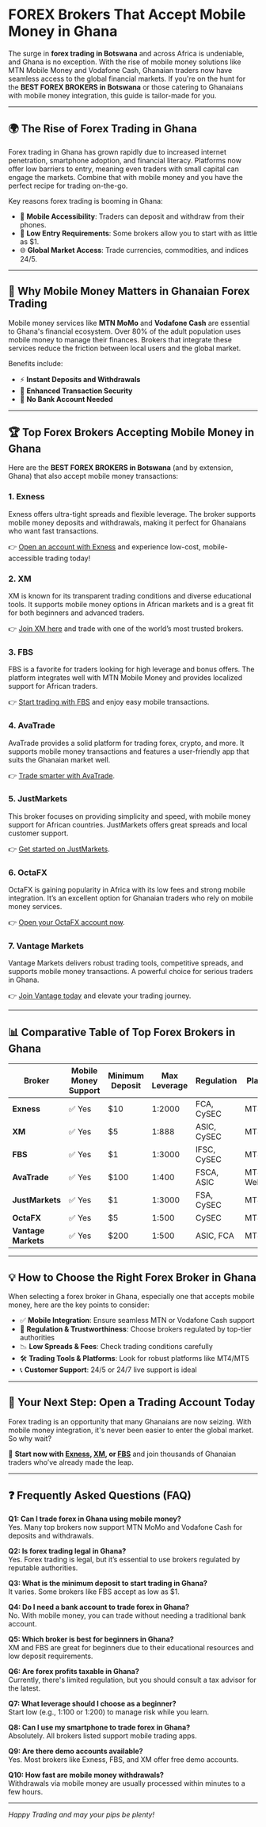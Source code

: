 # FOREX Brokers That Accept Mobile Money in Ghana

The surge in **forex trading in Botswana** and across Africa is undeniable, and Ghana is no exception. With the rise of mobile money solutions like MTN Mobile Money and Vodafone Cash, Ghanaian traders now have seamless access to the global financial markets. If you're on the hunt for the **BEST FOREX BROKERS in Botswana** or those catering to Ghanaians with mobile money integration, this guide is tailor-made for you.

---

## 🌍 The Rise of Forex Trading in Ghana

Forex trading in Ghana has grown rapidly due to increased internet penetration, smartphone adoption, and financial literacy. Platforms now offer low barriers to entry, meaning even traders with small capital can engage the markets. Combine that with mobile money and you have the perfect recipe for trading on-the-go.

Key reasons forex trading is booming in Ghana:
- 📱 **Mobile Accessibility**: Traders can deposit and withdraw from their phones.
- 💼 **Low Entry Requirements**: Some brokers allow you to start with as little as $1.
- 🌐 **Global Market Access**: Trade currencies, commodities, and indices 24/5.

---

## 🏦 Why Mobile Money Matters in Ghanaian Forex Trading

Mobile money services like **MTN MoMo** and **Vodafone Cash** are essential to Ghana's financial ecosystem. Over 80% of the adult population uses mobile money to manage their finances. Brokers that integrate these services reduce the friction between local users and the global market.

Benefits include:
- ⚡ **Instant Deposits and Withdrawals**
- 🔐 **Enhanced Transaction Security**
- 👛 **No Bank Account Needed**

---

## 🏆 Top Forex Brokers Accepting Mobile Money in Ghana

Here are the **BEST FOREX BROKERS in Botswana** (and by extension, Ghana) that also accept mobile money transactions:

### 1. **Exness**
Exness offers ultra-tight spreads and flexible leverage. The broker supports mobile money deposits and withdrawals, making it perfect for Ghanaians who want fast transactions.

👉 [Open an account with Exness](https://one.exnesstrack.org/a/english23) and experience low-cost, mobile-accessible trading today!

### 2. **XM**
XM is known for its transparent trading conditions and diverse educational tools. It supports mobile money options in African markets and is a great fit for both beginners and advanced traders.

👉 [Join XM here](https://clicks.pipaffiliates.com/c?c=589901&l=en&p=0) and trade with one of the world’s most trusted brokers.

### 3. **FBS**
FBS is a favorite for traders looking for high leverage and bonus offers. The platform integrates well with MTN Mobile Money and provides localized support for African traders.

👉 [Start trading with FBS](https://fbs.partners?ibl=587836&ibp=21398815) and enjoy easy mobile transactions.

### 4. **AvaTrade**
AvaTrade provides a solid platform for trading forex, crypto, and more. It supports mobile money transactions and features a user-friendly app that suits the Ghanaian market well.

👉 [Trade smarter with AvaTrade](https://www.avatrade.com?versionId=10301&tag=194438).

### 5. **JustMarkets**
This broker focuses on providing simplicity and speed, with mobile money support for African countries. JustMarkets offers great spreads and local customer support.

👉 [Get started on JustMarkets](https://one.justmarkets.link/a/79iqw0j6nj).

### 6. **OctaFX**
OctaFX is gaining popularity in Africa with its low fees and strong mobile integration. It’s an excellent option for Ghanaian traders who rely on mobile money services.

👉 [Open your OctaFX account now](https://my.octafx.com/open-account/?refid=ib35647800).

### 7. **Vantage Markets**
Vantage Markets delivers robust trading tools, competitive spreads, and supports mobile money transactions. A powerful choice for serious traders in Ghana.

👉 [Join Vantage today](https://www.vantagemarkets.com/?affid=NzA0NTc=) and elevate your trading journey.

---

## 📊 Comparative Table of Top Forex Brokers in Ghana

| Broker              | Mobile Money Support | Minimum Deposit | Max Leverage | Regulation            | Platforms        |
|---------------------|----------------------|-----------------|--------------|-----------------------|------------------|
| **Exness**          | ✅ Yes               | $10             | 1:2000       | FCA, CySEC            | MT4, MT5         |
| **XM**              | ✅ Yes               | $5              | 1:888        | ASIC, CySEC           | MT4, MT5         |
| **FBS**             | ✅ Yes               | $1              | 1:3000       | IFSC, CySEC           | MT4, MT5         |
| **AvaTrade**        | ✅ Yes               | $100            | 1:400        | FSCA, ASIC            | MT4, WebTrader   |
| **JustMarkets**     | ✅ Yes               | $1              | 1:3000       | FSA, CySEC            | MT4, MT5         |
| **OctaFX**          | ✅ Yes               | $5              | 1:500        | CySEC                 | MT4, MT5         |
| **Vantage Markets** | ✅ Yes               | $200            | 1:500        | ASIC, FCA             | MT4, MT5         |

---

## 💡 How to Choose the Right Forex Broker in Ghana

When selecting a forex broker in Ghana, especially one that accepts mobile money, here are the key points to consider:

- ✅ **Mobile Integration**: Ensure seamless MTN or Vodafone Cash support
- 🏦 **Regulation & Trustworthiness**: Choose brokers regulated by top-tier authorities
- 📉 **Low Spreads & Fees**: Check trading conditions carefully
- 🛠️ **Trading Tools & Platforms**: Look for robust platforms like MT4/MT5
- 📞 **Customer Support**: 24/5 or 24/7 live support is ideal

---

## 📣 Your Next Step: Open a Trading Account Today

Forex trading is an opportunity that many Ghanaians are now seizing. With mobile money integration, it's never been easier to enter the global market. So why wait?

🚀 **Start now with [Exness](https://one.exnesstrack.org/a/english23), [XM](https://clicks.pipaffiliates.com/c?c=589901&l=en&p=0), or [FBS](https://fbs.partners?ibl=587836&ibp=21398815)** and join thousands of Ghanaian traders who’ve already made the leap.

---

## ❓ Frequently Asked Questions (FAQ)

**Q1: Can I trade forex in Ghana using mobile money?**  
Yes. Many top brokers now support MTN MoMo and Vodafone Cash for deposits and withdrawals.

**Q2: Is forex trading legal in Ghana?**  
Yes. Forex trading is legal, but it’s essential to use brokers regulated by reputable authorities.

**Q3: What is the minimum deposit to start trading in Ghana?**  
It varies. Some brokers like FBS accept as low as $1.

**Q4: Do I need a bank account to trade forex in Ghana?**  
No. With mobile money, you can trade without needing a traditional bank account.

**Q5: Which broker is best for beginners in Ghana?**  
XM and FBS are great for beginners due to their educational resources and low deposit requirements.

**Q6: Are forex profits taxable in Ghana?**  
Currently, there's limited regulation, but you should consult a tax advisor for the latest.

**Q7: What leverage should I choose as a beginner?**  
Start low (e.g., 1:100 or 1:200) to manage risk while you learn.

**Q8: Can I use my smartphone to trade forex in Ghana?**  
Absolutely. All brokers listed support mobile trading apps.

**Q9: Are there demo accounts available?**  
Yes. Most brokers like Exness, FBS, and XM offer free demo accounts.

**Q10: How fast are mobile money withdrawals?**  
Withdrawals via mobile money are usually processed within minutes to a few hours.

---

*Happy Trading and may your pips be plenty!*
